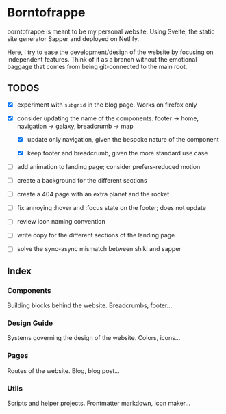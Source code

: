# Borntofrappe

borntofrappe is meant to be my personal website. Using Svelte, the static site generator Sapper and deployed on Netlify.

Here, I try to ease the development/design of the website by focusing on independent features. Think of it as a branch without the emotional baggage that comes from being git-connected to the main root.

## TODOS

- [x] experiment with `subgrid` in the blog page. Works on firefox only

- [x] consider updating the name of the components. footer -> home, navigation -> galaxy, breadcrumb -> map

  - [x] update only navigation, given the bespoke nature of the component

  - [x] keep footer and breadcrumb, given the more standard use case

- [ ] add animation to landing page; consider prefers-reduced motion

- [ ] create a background for the different sections

- [ ] create a 404 page with an extra planet and the rocket

- [ ] fix annoying :hover and :focus state on the footer; does not update

- [ ] review icon naming convention

- [ ] write copy for the different sections of the landing page

- [ ] solve the sync-async mismatch between shiki and sapper

## Index

### Components

Building blocks behind the website. Breadcrumbs, footer...

### Design Guide

Systems governing the design of the website. Colors, icons...

### Pages

Routes of the website. Blog, blog post...

### Utils

Scripts and helper projects. Frontmatter markdown, icon maker...
